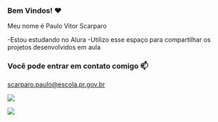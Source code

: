 ### Bem Vindos! ❤️

Meu nome é Paulo Vitor Scarparo

-Estou estudando no Alura
-Utilizo esse espaço para compartilhar os projetos desenvolvidos em aula

### Você pode entrar em contato comigo 📫

scarparo.paulo@escola.pr.gov.br

![](https://media.tenor.com/5rjn6JejPfIAAAAj/ahri-kiss.gif)

![](https://media.tenor.com/WGz-7h4x_dUAAAAC/ahri-cute.gif)



